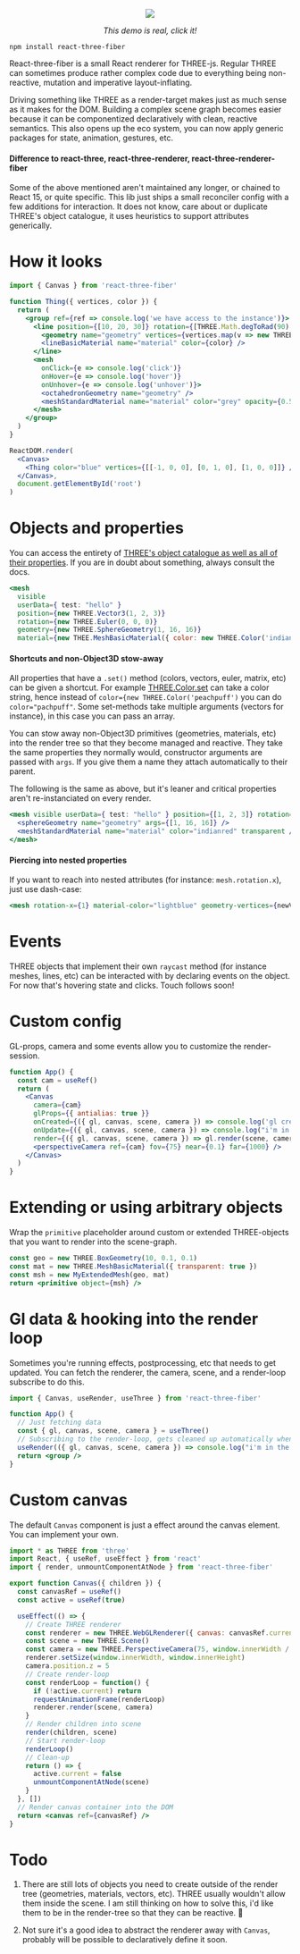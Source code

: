 <p align="center">
  <a href="https://codesandbox.io/embed/9y8vkjykyy"><img src="https://i.imgur.com/NNb6QoP.gif" /></a>
</p>
<p align="middle">
  <i>This demo is real, click it!</i>
</p>

    npm install react-three-fiber

    

React-three-fiber is a small React renderer for THREE-js. Regular THREE can sometimes produce rather complex code due to everything being non-reactive, mutation and imperative layout-inflating.

Driving something like THREE as a render-target makes just as much sense as it makes for the DOM. Building a  complex scene graph becomes easier because it can be componentized declaratively with clean, reactive semantics. This also opens up the eco system, you can now apply generic packages for state, animation, gestures, etc.

#### Difference to react-three, react-three-renderer, react-three-renderer-fiber

Some of the above mentioned aren't maintained any longer, or chained to React 15, or quite specific. This lib just ships a small reconciler config with a few additions for interaction. It does not know, care about or duplicate THREE's object catalogue, it uses heuristics to support attributes generically.

# How it looks

```jsx
import { Canvas } from 'react-three-fiber'

function Thing({ vertices, color }) {
  return (
    <group ref={ref => console.log('we have access to the instance')}>
      <line position={[10, 20, 30]} rotation={[THREE.Math.degToRad(90), 0, 0]}>
        <geometry name="geometry" vertices={vertices.map(v => new THREE.Vector3(...v))} />
        <lineBasicMaterial name="material" color={color} />
      </line>
      <mesh
        onClick={e => console.log('click')}
        onHover={e => console.log('hover')}
        onUnhover={e => console.log('unhover')}>
        <octahedronGeometry name="geometry" />
        <meshStandardMaterial name="material" color="grey" opacity={0.5} transparent />
      </mesh>
    </group>
  )
}

ReactDOM.render(
  <Canvas>
    <Thing color="blue" vertices={[[-1, 0, 0], [0, 1, 0], [1, 0, 0]]} />
  </Canvas>,
  document.getElementById('root')
)
```

# Objects and properties

You can access the entirety of [THREE's object catalogue as well as all of their properties](https://threejs.org/docs). If you are in doubt about something, always consult the docs.

```jsx
<mesh
  visible
  userData={ test: "hello" }
  position={new THREE.Vector3(1, 2, 3)}
  rotation={new THREE.Euler(0, 0, 0)}
  geometry={new THREE.SphereGeometry(1, 16, 16)}
  material={new THEE.MeshBasicMaterial({ color: new THREE.Color('indianred'), transparent: true })} />
```

#### Shortcuts and non-Object3D stow-away

All properties that have a `.set()` method (colors, vectors, euler, matrix, etc) can be given a shortcut. For example [THREE.Color.set](https://threejs.org/docs/index.html#api/en/math/Color.set) can take a color string, hence instead of `color={new THREE.Color('peachpuff')` you can do `color="pachpuff"`. Some set-methods take multiple arguments (vectors for instance), in this case you can pass an array. 

You can stow away non-Object3D primitives (geometries, materials, etc) into the render tree so that they become managed and reactive. They take the same properties they normally would, constructor arguments are passed with `args`. If you give them a name they attach automatically to their parent.

The following is the same as above, but it's leaner and critical properties aren't re-instanciated on every render.

```jsx
<mesh visible userData={ test: "hello" } position={[1, 2, 3]} rotation={[0, 0, 0]}>
  <sphereGeometry name="geometry" args={[1, 16, 16]} />
  <meshStandardMaterial name="material" color="indianred" transparent />
</mesh>
```

#### Piercing into nested properties

If you want to reach into nested attributes (for instance: `mesh.rotation.x`), just use dash-case:

```jsx
<mesh rotation-x={1} material-color="lightblue" geometry-vertices={newVertices} />
```

# Events

THREE objects that implement their own `raycast` method (for instance meshes, lines, etc) can be interacted with by declaring events on the object. For now that's hovering state and clicks. Touch follows soon!

# Custom config

GL-props, camera and some events allow you to customize the render-session.

```jsx
function App() {
  const cam = useRef()
  return (
    <Canvas
      camera={cam}
      glProps={{ antialias: true }}
      onCreated={({ gl, canvas, scene, camera }) => console.log('gl created')}
      onUpdate={({ gl, canvas, scene, camera }) => console.log("i'm in the render-loop")}
      render={({ gl, canvas, scene, camera }) => gl.render(scene, camera)}>
      <perspectiveCamera ref={cam} fov={75} near={0.1} far={1000} />
    </Canvas>
  )
}
```

# Extending or using arbitrary objects

Wrap the `primitive` placeholder around custom or extended THREE-objects that you want to render into the scene-graph.

```jsx
const geo = new THREE.BoxGeometry(10, 0.1, 0.1)
const mat = new THREE.MeshBasicMaterial({ transparent: true })
const msh = new MyExtendedMesh(geo, mat)
return <primitive object={msh} />
```

# Gl data & hooking into the render loop

Sometimes you're running effects, postprocessing, etc that needs to get updated. You can fetch the renderer, the camera, scene, and a render-loop subscribe to do this.

```jsx
import { Canvas, useRender, useThree } from 'react-three-fiber'

function App() {
  // Just fetching data
  const { gl, canvas, scene, camera } = useThree()
  // Subscribing to the render-loop, gets cleaned up automatically when the component unmounts
  useRender(({ gl, canvas, scene, camera }) => console.log("i'm in the render-loop"))
  return <group />
}
```

# Custom canvas

The default `Canvas` component is just a effect around the canvas element. You can implement your own.

```jsx
import * as THREE from 'three'
import React, { useRef, useEffect } from 'react'
import { render, unmountComponentAtNode } from 'react-three-fiber'

export function Canvas({ children }) {
  const canvasRef = useRef()
  const active = useRef(true)

  useEffect(() => {
    // Create THREE renderer
    const renderer = new THREE.WebGLRenderer({ canvas: canvasRef.current })
    const scene = new THREE.Scene()
    const camera = new THREE.PerspectiveCamera(75, window.innerWidth / window.innerHeight, 0.1, 1000)
    renderer.setSize(window.innerWidth, window.innerHeight)
    camera.position.z = 5
    // Create render-loop
    const renderLoop = function() {
      if (!active.current) return
      requestAnimationFrame(renderLoop)
      renderer.render(scene, camera)
    }
    // Render children into scene
    render(children, scene)
    // Start render-loop
    renderLoop()
    // Clean-up
    return () => {
      active.current = false
      unmountComponentAtNode(scene)
    }
  }, [])
  // Render canvas container into the DOM
  return <canvas ref={canvasRef} />
}
```

# Todo

1. There are still lots of objects you need to create outside of the render tree (geometries, materials, vectors, etc). THREE usually wouldn't allow them inside the scene. I am still thinking on how to solve this, i'd like them to be in the render-tree so that they can be reactive. 🤔

2. Not sure it's a good idea to abstract the renderer away with `Canvas`, probably will be possible to declaratively define it soon.
